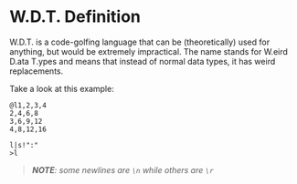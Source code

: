 # W.D.T. Definition

W.D.T. is a code-golfing language that can be (theoretically) used for anything, but would be extremely impractical.
The name stands for W.eird D.ata T.ypes and means that instead of normal data types, it has weird replacements.

Take a look at this example:
```
@l1,2,3,4
2,4,6,8
3,6,9,12
4,8,12,16

l|s!":"
>l
```

> _**NOTE**: some newlines are `\n` while others are `\r`_
